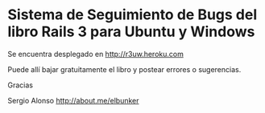 Sistema de Seguimiento de Bugs del libro
Rails 3 para Ubuntu y Windows
====
Se encuentra desplegado en http://r3uw.heroku.com

Puede allí bajar gratuitamente el libro y postear errores o sugerencias.

Gracias

Sergio Alonso
http://about.me/elbunker
